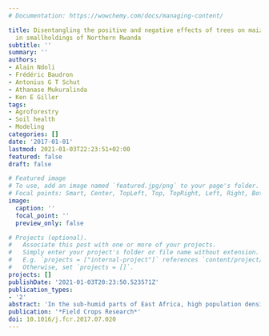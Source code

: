 ```yaml
---
# Documentation: https://wowchemy.com/docs/managing-content/

title: Disentangling the positive and negative effects of trees on maize performance
  in smallholdings of Northern Rwanda
subtitle: ''
summary: ''
authors:
- Alain Ndoli
- Frédéric Baudron
- Antonius G T Schut
- Athanase Mukuralinda
- Ken E Giller
tags:
- Agroforestry
- Soil health
- Modeling
categories: []
date: '2017-01-01'
lastmod: 2021-01-03T22:23:51+02:00
featured: false
draft: false

# Featured image
# To use, add an image named `featured.jpg/png` to your page's folder.
# Focal points: Smart, Center, TopLeft, Top, TopRight, Left, Right, BottomLeft, Bottom, BottomRight.
image:
  caption: ''
  focal_point: ''
  preview_only: false

# Projects (optional).
#   Associate this post with one or more of your projects.
#   Simply enter your project's folder or file name without extension.
#   E.g. `projects = ["internal-project"]` references `content/project/deep-learning/index.md`.
#   Otherwise, set `projects = []`.
projects: []
publishDate: '2021-01-03T20:23:50.523571Z'
publication_types:
- '2'
abstract: 'In the sub-humid parts of East Africa, high population density and pressure on land have led farmers to integrate multipurpose trees on farm. Although mixing trees and crops generates numerous benefits (e.g., fuelwood, timber), it often reduces crop yields. Whereas the effects of mature trees on crops are well studied in semi-arid parklands, there are only few studies for the sub-humid environment. The effects of mature Alnus acuminata (Kunth) and Markhamia lutea (Seem.) on crops were studied on-farm for four seasons in the sub-humid en- vironment of northern Rwanda. Five sampling points for A. acuminata and M. lutea were: (i) 1 m from tree trunk without maize, (ii) 3 m from tree trunk without maize, (iii) 1 m from tree trunk with maize, (iv) 3 m from tree trunk with maize and (v) sole maize away from any tree. Nutrient availability and uptake, soil water, air temperature, solar radiation, crop growth and yields were measured. The APSIM-maize module was used to assess the sensitivity of maize yields to changes in these variables. Nutrients availability was higher under A. acuminata compared with M. lutea, because of higher litter fall but maize nutrient uptake increased only under A. acuminata 3 m from tree trunk during a wetter season. None of tree species affected water availability for maize in the topsoil. Photosynthetically active radiation (PAR), total solar radiation and day air temperature were reduced by both tree species. Maize crop at 1 m and 3 m from the tree trunk was shorter in height but had the same number and size of leaves when compared to sole maize plots. Crop yield was generally reduced more at 1 m than at 3 m from the tree trunk. A positive interaction between A. acuminata and maize was only apparent at 3 m from the tree in one of the four seasons following higher litter fall, suggesting that the negative effect of shade was offset by extra N input during that season. In a modelled scenario under low N fertilization, larger N input from trees could compensate for yield loss caused by reduction in radiation and temperature in about 60% of the seasons. Our findings suggest that adequate pruning and high leaf litter recycling can reduce the negative effect of shade in low intensity farming systems.'
publication: '*Field Crops Research*'
doi: 10.1016/j.fcr.2017.07.020
---
```

